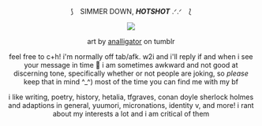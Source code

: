 <div align="center">

⟆ ⠀SIMMER DOWN, ***HOTSHOT*** .ᐟ.ᐟ ⠀⟅

![](https://i.imgur.com/4jLxJaa.png)

art by [analligator](https://www.tumblr.com/analligatorr/676908344693456896/happy-belated-birthday-sunshine) on tumblr


feel free to c+h! i'm normally off tab/afk. w2i and i'll reply if and when i see your message in time 🤍 i am sometimes awkward and not good at discerning tone, specifically whether or not people are joking, so *please* keep that in mind ^_^) most of the time you can find me with my bf

i like writing, poetry, history, hetalia, tfgraves, conan doyle sherlock holmes and adaptions in general, yuumori, micronations, identity v, and more! i rant about my interests a lot and i am critical of them
